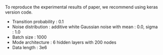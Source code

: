 To reproduce the experimental results of paper, we recommend using keras version code.
* Transition probability : 0.1
* Noise distribution : additive white Gaussian noise with mean : 0.0, sigma : 1.0
* Batch size : 1000
* Mode architecture : 6 hidden layers with 200 nodes
* Data length : 3e6

